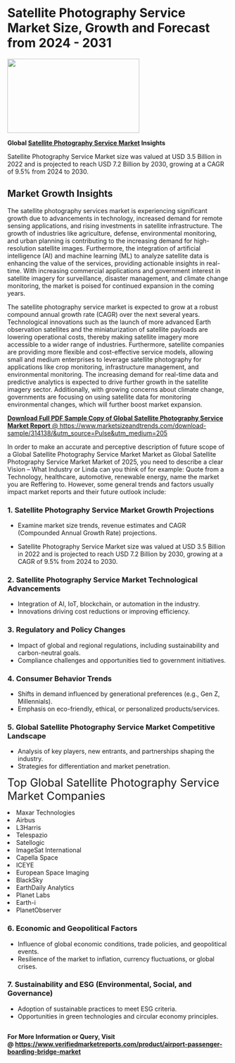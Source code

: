 <H1>Satellite Photography Service Market Size, Growth and Forecast from 2024 - 2031</H1><img class="aligncenter size-medium wp-image-584254" src="https://thirdeyenews.in/wp-content/uploads/2024/09/Global-Market-Research-300x168.jpeg" alt="" width="300" height="168" /><p><strong>Global&nbsp;<a href="https://www.marketsizeandtrends.com/download-sample/314138/&amp;utm_source=Pulse&amp;utm_medium=205">Satellite Photography Service Market</a> Insights</strong></p><p>Satellite Photography Service Market size was valued at USD 3.5 Billion in 2022 and is projected to reach USD 7.2 Billion by 2030, growing at a CAGR of 9.5% from 2024 to 2030.</p><p><h2>Market Growth Insights</h2> <p>The satellite photography services market is experiencing significant growth due to advancements in technology, increased demand for remote sensing applications, and rising investments in satellite infrastructure. The growth of industries like agriculture, defense, environmental monitoring, and urban planning is contributing to the increasing demand for high-resolution satellite images. Furthermore, the integration of artificial intelligence (AI) and machine learning (ML) to analyze satellite data is enhancing the value of the services, providing actionable insights in real-time. With increasing commercial applications and government interest in satellite imagery for surveillance, disaster management, and climate change monitoring, the market is poised for continued expansion in the coming years.</p> <p><a href="#"></a></p> <p>The satellite photography service market is expected to grow at a robust compound annual growth rate (CAGR) over the next several years. Technological innovations such as the launch of more advanced Earth observation satellites and the miniaturization of satellite payloads are lowering operational costs, thereby making satellite imagery more accessible to a wider range of industries. Furthermore, satellite companies are providing more flexible and cost-effective service models, allowing small and medium enterprises to leverage satellite photography for applications like crop monitoring, infrastructure management, and environmental monitoring. The increasing demand for real-time data and predictive analytics is expected to drive further growth in the satellite imagery sector. Additionally, with growing concerns about climate change, governments are focusing on using satellite data for monitoring environmental changes, which will further boost market expansion. <p><a href="#"></p><p><span class=""><strong>Download Full PDF Sample Copy of Global Satellite Photography Service Market Report</strong> @ <a href="https://www.marketsizeandtrends.com/download-sample/314138/&amp;utm_source=Pulse&amp;utm_medium=205" target="_blank">https://www.marketsizeandtrends.com/download-sample/314138/&amp;utm_source=Pulse&amp;utm_medium=205</a></span></p><p>In order to make an accurate and perceptive description of future scope of a Global&nbsp;Satellite Photography Service Market Market as Global&nbsp;Satellite Photography Service Market Market of 2025, you need to describe a clear Vision &ndash; What Industry or Linda can you think of for example: Quote from a Technology, healthcare, automotive, renewable energy, name the market you are Reffering to. However, some general trends and factors usually impact market reports and their future outlook include:</p><h3>1.&nbsp;<strong>Satellite Photography Service Market Growth Projections</strong></h3><ul><li>Examine market size trends, revenue estimates and CAGR (Compounded Annual Growth Rate) projections.</li><li><p>Satellite Photography Service Market size was valued at USD 3.5 Billion in 2022 and is projected to reach USD 7.2 Billion by 2030, growing at a CAGR of 9.5% from 2024 to 2030.</p></li></ul><h3>2.&nbsp;<strong>Satellite Photography Service Market Technological Advancements</strong></h3><ul><li>Integration of AI, IoT, blockchain, or automation in the industry.</li><li>Innovations driving cost reductions or improving efficiency.</li></ul><h3>3.&nbsp;<strong>Regulatory and Policy Changes</strong></h3><ul><li>Impact of global and regional regulations, including sustainability and carbon-neutral goals.</li><li>Compliance challenges and opportunities tied to government initiatives.</li></ul><h3>4.&nbsp;<strong>Consumer Behavior Trends</strong></h3><ul><li>Shifts in demand influenced by generational preferences (e.g., Gen Z, Millennials).</li><li>Emphasis on eco-friendly, ethical, or personalized products/services.</li></ul><h3>5.&nbsp;<strong>Global Satellite Photography Service Market Competitive Landscape</strong></h3><ul><li>Analysis of key players, new entrants, and partnerships shaping the industry.</li><li>Strategies for differentiation and market penetration.</li></ul><p data-pm-slice="1 1 []"><span style="color: inherit; font-family: inherit; font-size: 25px;">Top Global Satellite Photography Service Market Companies</span></p><div class="" data-test-id=""><p><li>Maxar Technologies</li><li> Airbus</li><li> L3Harris</li><li> Telespazio</li><li> Satellogic</li><li> ImageSat International</li><li> Capella Space</li><li> ICEYE</li><li> European Space Imaging</li><li> BlackSky</li><li> EarthDaily Analytics</li><li> Planet Labs</li><li> Earth-i</li><li> PlanetObserver</li></p></div><h3>6.&nbsp;<strong>Economic and Geopolitical Factors</strong></h3><ul><li>Influence of global economic conditions, trade policies, and geopolitical events.</li><li>Resilience of the market to inflation, currency fluctuations, or global crises.</li></ul><h3>7.&nbsp;<strong>Sustainability and ESG (Environmental, Social, and Governance)</strong></h3><ul><li>Adoption of sustainable practices to meet ESG criteria.</li><li>Opportunities in green technologies and circular economy principles.</li></ul><h2><strong style="font-size: 14px;">For More Information or Query, Visit @&nbsp;</strong><a style="background-color: #ffffff; font-size: 14px;" href="https://www.marketsizeandtrends.com/report/satellite-photography-service-market/" target="_blank">https://www.verifiedmarketreports.com/product/airport-passenger-boarding-bridge-market</a></h2>
